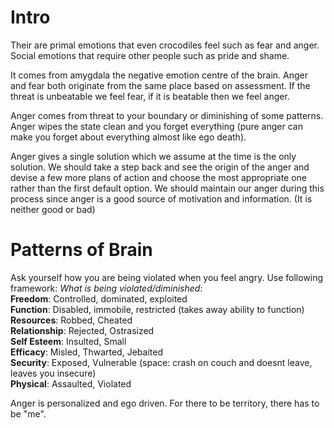 # Intro
Their are primal emotions that even crocodiles feel such as fear and anger.  
Social emotions that require other people such as pride and shame.  

It comes from amygdala the negative emotion centre of the brain. Anger and fear both originate from the same place based on assessment. If the threat is unbeatable we feel fear, if it is beatable then we feel anger.  

Anger comes from threat to your boundary or diminishing of some patterns.
Anger wipes the state clean and you forget everything (pure anger can make you forget about everything almost like ego death).

Anger gives a single solution which we assume at the time is the only solution. We should take a step back and see the origin of the anger and devise a few more plans of action and choose the most appropriate one rather than the first default option. We should maintain our anger during this process since anger is a good source of motivation and information. (It is neither good or bad)

# Patterns of Brain
Ask yourself how you are being violated when you feel angry. Use following framework:
*What is being violated/diminished*:  
**Freedom**: Controlled, dominated, exploited  
**Function**: Disabled, immobile, restricted (takes away ability to function)  
**Resources**: Robbed, Cheated  
**Relationship**: Rejected, Ostrasized  
**Self Esteem**: Insulted, Small  
**Efficacy**: Misled, Thwarted, Jebaited  
**Security**: Exposed, Vulnerable (space: crash on couch and doesnt leave, leaves you insecure)  
**Physical**: Assaulted, Violated  

Anger is personalized and ego driven. For there to be territory, there has to be "me".